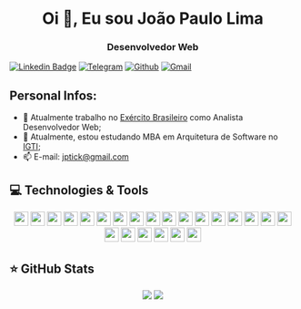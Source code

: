 <h1 align="center">Oi 👋, Eu sou João Paulo Lima</h1>
<h3 align="center">Desenvolvedor Web</h3>

[![Linkedin Badge](https://img.shields.io/badge/linkedin-%230077B5.svg?&style=for-the-badge&logo=linkedin&logoColor=white&link=https://www.linkedin.com/in/jo%C3%A3o-paulo-lima-548288200/)](https://www.linkedin.com/in/jo%C3%A3o-paulo-lima-548288200/)
[![Telegram](https://img.shields.io/badge/telegram-D14836?color=2CA5E0&style=for-the-badge&logo=telegram&logoColor=white)](https://t.me/jptick)
[![Github](https://img.shields.io/badge/github-%23100000.svg?&style=for-the-badge&logo=github&logoColor=white)](https://github.com/joaopaulu)
[![Gmail](https://img.shields.io/badge/gmail-D14836?&style=for-the-badge&logo=gmail&logoColor=white)](mailto:jptickl@gmail.com)


## Personal Infos:

- 💼 Atualmente trabalho no [Exército Brasileiro](https://www.eb.mil.br) como Analista Desenvolvedor Web;
- 🌱 Atualmente, estou estudando MBA em Arquitetura de Software no [IGTI](https://www.igti.com.br/cursos/mba-em-desenvolvimento-full-stack/);
- 📫 E-mail: jptick@gmail.com

## 💻 Technologies & Tools

<p align="center">
 
<img height="25" src="https://img.shields.io/badge/-HTML5-E34F26.svg?&style=flat-square&logo=html5&logoColor=white" />
<img height="25" src="https://img.shields.io/badge/-CSS3-1572B6.svg?&style=flat-square&logo=css3&logoColor=white" /> 
<img height="25" src="https://img.shields.io/badge/-JavaScript-%23F7DF1E.svg?&style=flat-square&logo=javascript&logoColor=black"/>
<img height="25" src="https://img.shields.io/badge/-Typescript%20-%23007ACC.svg?&style=flat-square&logo=typescript&logoColor=white"/>
<img height="25" src="https://img.shields.io/badge/-Node.js%20-%2343853D.svg?&style=flat-square&logo=node.js&logoColor=white"/>
<img height="25" src="https://img.shields.io/badge/-Express.js%20-%23404d59.svg?&style=flat-square"/>
<img height="25" src="https://img.shields.io/badge/-React%20-%2320232a.svg?&style=flat-square&logo=react&logoColor=%2361DAFB"/>
<img height="25" src="https://img.shields.io/badge/-Angular%20-%23DD0031.svg?&style=flat-square&logo=angular&logoColor=white"/>
<img height="25" src="https://img.shields.io/badge/-Bootstrap%20-%23563D7C.svg?&style=flat-square&logo=bootstrap&logoColor=white"/>
<img height="25" src="https://img.shields.io/badge/-Graphql-%23FF69D4.svg?&style=flat-square&logo=graphql&logoColor=white"/>

<img height="25" src="https://img.shields.io/badge/-Java-007396?style=flat-square&logo=java" />
<img height="25" src="https://img.shields.io/badge/-Spring-6DB33F?style=flat-square&logo=spring&logoColor=white" /> 
<img height="25" src="https://img.shields.io/badge/-PHP-4da6ff.svg?&style=flat-square&logo=php&logoColor=white" />

<img height="25" src="https://img.shields.io/badge/-Postgresql-336791.svg?&style=flat-square&logo=postgresql&logoColor=white" />
<img height="25" src="https://img.shields.io/badge/-Sql%20Server-CC2927.svg?&style=flat-square&logo=microsoft-sql-server&logoColor=white" />
<img height="25" src="https://img.shields.io/badge/-MySQL-4479A1.svg?&style=flat-square&logo=mysql&logoColor=white" />
<img height="25" src="https://img.shields.io/badge/-MariaDB-003545.svg?&style=flat-square&logo=MariaDB&logoColor=white" />
<img height="25" src="https://img.shields.io/badge/-MongoDB-47A248.svg?&style=flat-square&logo=MongoDB&logoColor=white" />
<img height="25" src="https://img.shields.io/badge/-Oracle-F80000.svg?&style=flat-square&logo=Oracle&logoColor=white" />
<img height="25" src="https://img.shields.io/badge/-Ubuntu-E95420.svg?&style=flat-square&logo=Ubuntu&logoColor=white" />

<img height="25" src="https://img.shields.io/badge/-IntelliJ%20IDEA-black?style=flat-square&logo=intellij-idea&logoColor=white" /> 
<img height="25" src="https://img.shields.io/badge/-Eclipse-2C2255?style=flat-square&logo=eclipse&logoColor=white" />
<img height="25" src="https://img.shields.io/badge/-VSCode-007ACC?style=flat-square&logo=visual-studio-code&logoColor=white" />

</p>

## ⭐ GitHub Stats

<p align = "center">
  <img src = "https://github-readme-stats.vercel.app/api?username=joaopaulu&show_icons=true&theme=tokyonight&line_height=27">
  <img src = "https://github-readme-stats.vercel.app/api/top-langs/?username=joaopaulu&hide=ruby,css,html&theme=tokyonight">
</p>

<!--
**joaopaulu/joaopaulu** is a ✨ _special_ ✨ repository because its `README.md` (this file) appears on your GitHub profile.

Here are some ideas to get you started:

- 🔭 I’m currently working on ...

- 👯 I’m looking to collaborate on ...
- 🤔 I’m looking for help with ...
- 💬 Ask me about ...
- 📫 How to reach me: ...
- 😄 Pronouns: ...
- ⚡ Fun fact: ...
  -->
